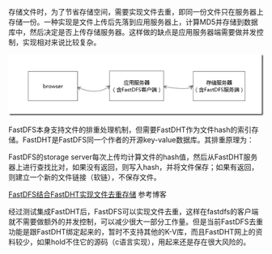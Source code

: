  存储文件时，为了节省存储空间，需要实现文件去重，即同一份文件只在服务器上存储一份。一种实现是文件上传后先落到应用服务器上，计算MD5并存储到数据库中，然后决定是否上传存储服务器。这样做的缺点是应用服务器端需要做并发控制，实现相对来说比较复杂。 

 ![image](../img/FastDFS\2.png) 

FastDFS本身支持文件的排重处理机制，但需要FastDHT作为文件hash的索引存储。FastDHT是FastDFS同一个作者的开源key-value数据库。其排重原理为：

FastDFS的storage server每次上传均计算文件的hash值，然后从FastDHT服务器上进行查找比对，如果没有返回，则写入hash，并将文件保存；如果有返回，则建立一个新的文件链接（软链），不保存文件。



[FastDFS结合FastDHT实现文件去重存储]( https://blog.csdn.net/weixin_34249678/article/details/91729027 ) 参考博客

 经过测试集成FastDHT后，FastDFS可以实现文件去重，这样在fastdfs的客户端就不需要做额外的并发控制，可以减少很大一部分工作量。但是当前FastDFS去重功能是跟FastDHT绑定起来的，暂时不支持其他的K-V库，而且FastDHT网上的资料较少，如果hold不住它的源码（c语言实现），用起来还是存在很大风险的。 